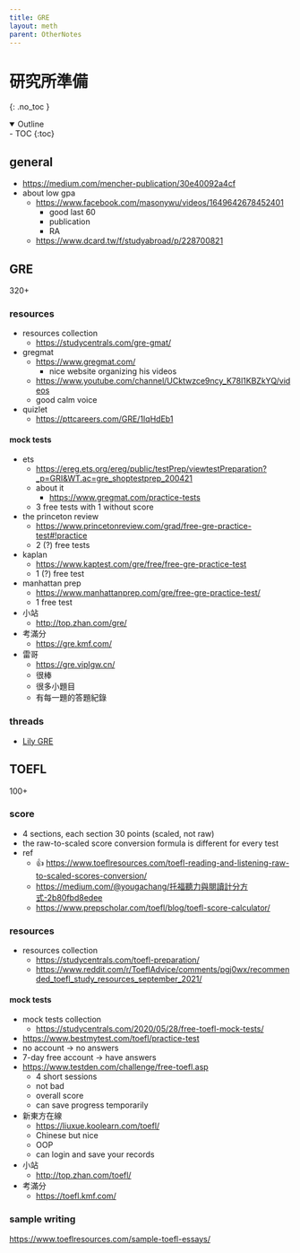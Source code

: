 ```yaml
---
title: GRE
layout: meth
parent: OtherNotes
---
```

# 研究所準備
{: .no_toc }

<details open markdown="block">
  <summary>
    Outline
  </summary>
- TOC
{:toc}
</details>

## general
- <https://medium.com/mencher-publication/30e40092a4cf>
- about low gpa
	- <https://www.facebook.com/masonywu/videos/1649642678452401>
		- good last 60
		- publication
		- RA
	- <https://www.dcard.tw/f/studyabroad/p/228700821>

## GRE
320+

### resources
- resources collection
	- <https://studycentrals.com/gre-gmat/>
- gregmat
	- <https://www.gregmat.com/>
		- nice website organizing his videos
	- <https://www.youtube.com/channel/UCktwzce9ncy_K78l1KBZkYQ/videos>
	- good calm voice
- quizlet
	- <https://pttcareers.com/GRE/1IqHdEb1>

#### mock tests
- ets
	- <https://ereg.ets.org/ereg/public/testPrep/viewtestPreparation?_p=GRI&WT.ac=gre_shoptestprep_200421>
	- about it
		- <https://www.gregmat.com/practice-tests>
	- 3 free tests with 1 without score
- the princeton review
	- <https://www.princetonreview.com/grad/free-gre-practice-test#!practice>
	- 2 (?) free tests
- kaplan
	- <https://www.kaptest.com/gre/free/free-gre-practice-test>
	- 1 (?) free test
- manhattan prep
	- <https://www.manhattanprep.com/gre/free-gre-practice-test/>
	- 1 free test
- 小站
	- <http://top.zhan.com/gre/>
- 考滿分
	- <https://gre.kmf.com/>
- 雷哥
	- <https://gre.viplgw.cn/>
	- 很棒
	- 很多小題目
	- 有每一題的答題紀錄

### threads
- [Lily GRE](https://www.lilygre.com/post/lilygre-lily-consultant-post)

## TOEFL
100+

### score
- 4 sections, each section 30 points (scaled, not raw)
- the raw-to-scaled score conversion formula is different for every test
- ref
	- 👍 <https://www.toeflresources.com/toefl-reading-and-listening-raw-to-scaled-scores-conversion/>
	- <https://medium.com/@yougachang/托福聽力與閱讀計分方式-2b80fbd8edee>
	- <https://www.prepscholar.com/toefl/blog/toefl-score-calculator/>


### resources
- resources collection
	- <https://studycentrals.com/toefl-preparation/>
	- <https://www.reddit.com/r/ToeflAdvice/comments/pgj0wx/recommended_toefl_study_resources_september_2021/>

#### mock tests
- mock tests collection
	- <https://studycentrals.com/2020/05/28/free-toefl-mock-tests/>
- <https://www.bestmytest.com/toefl/practice-test>
-   no account → no answers  
-   7-day free account → have answers
- <https://www.testden.com/challenge/free-toefl.asp>
	- 4 short sessions
	- not bad
	- overall score
	- can save progress temporarily
- 新東方在線
	- <https://liuxue.koolearn.com/toefl/>
	- Chinese but nice
	- OOP
	- can login and save your records
- 小站
	- <http://top.zhan.com/toefl/>
- 考滿分
	- <https://toefl.kmf.com/>

### sample writing
<https://www.toeflresources.com/sample-toefl-essays/>